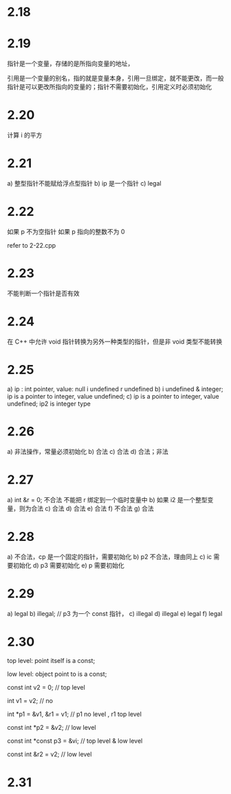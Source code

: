 # 2.18


# 2.19

指针是一个变量，存储的是所指向变量的地址，

引用是一个变量的别名，指的就是变量本身，引用一旦绑定，就不能更改，而一般指针是可以更改所指向的变量的；指针不需要初始化，引用定义时必须初始化

# 2.20

计算 i 的平方

# 2.21 

a) 整型指针不能赋给浮点型指针 
b) ip 是一个指针
c) legal

# 2.22 

如果 p 不为空指针
如果 p 指向的整数不为 0

refer to 2-22.cpp

# 2.23 

不能判断一个指针是否有效

# 2.24

在 C++ 中允许 void 指针转换为另外一种类型的指针，但是非 void 类型不能转换

# 2.25 
a) ip : int pointer, value: null
i undefined 
r undefined 
b) i undefined & integer; ip is a pointer to integer, value undefined; 
c) ip is a pointer to integer, value undefined; ip2 is integer type


# 2.26 
a) 非法操作，常量必须初始化
b) 合法
c) 合法
d) 合法；非法 

# 2.27
a) int &r = 0; 不合法 不能把 r 绑定到一个临时变量中
b) 如果 i2 是一个整型变量，则为合法
c) 合法
d) 合法
e) 合法
f) 不合法
g) 合法

# 2.28 

a) 不合法，cp 是一个固定的指针，需要初始化
b) p2 不合法，理由同上
c) ic 需要初始化
d) p3 需要初始化
e) p 需要初始化

# 2.29

a) legal
b) illegal; // p3 为一个 const 指针， 
c) illegal 
d) illegal 
e) legal 
f) legal 

# 2.30 


top level: point itself is a const;

low level: object point to is a const;

const int v2 = 0; // top level 

int v1 = v2; // no 

int *p1 = &v1, &r1 = v1; // p1 no level , r1 top level 

const int *p2 = &v2; // low level 

const int *const p3 = &vi; // top level & low level 

const  int &r2 = v2; // low level 



# 2.31 






